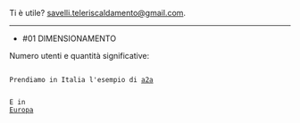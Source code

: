 Ti è utile? 
<a href="mailto:savelli.teleriscaldamento@gmail.com"> savelli.teleriscaldamento@gmail.com</a>.

------

 - #01 DIMENSIONAMENTO

Numero utenti e quantità significative:

<code>
Prendiamo in Italia l'esempio di <a href=https://www.a2a.eu/it/citta2a-teleriscaldamento-a2a-piu-case-calde-sostenibili-infografica>a2a</a>

E in <a href=https://publications.jrc.ec.europa.eu/repository/bitstream/JRC104437/study%20on%20efficient%20dhc%20systems%20in%20the%20eu%20-dec2016_final%20-%20public%20report6.pdf>Europa</a>
<code>
